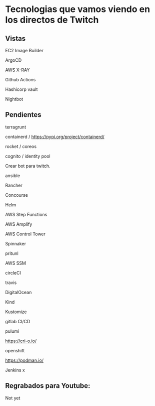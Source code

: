 # Tecnologias que vamos viendo en los directos de Twitch

## Vistas

EC2 Image Builder

ArgoCD

AWS X-RAY

Github Actions

Hashicorp vault 

Nightbot

## Pendientes 

terragrunt

containerd / https://pypi.org/project/containerd/  

rocket / coreos

cognito /  identity pool

Crear bot para twitch.

ansible

Rancher 

Concourse

Helm

AWS Step Functions

AWS Amplify

AWS Control Tower 

Spinnaker 

pritunl

AWS SSM

circleCI

travis

DigitalOcean

Kind

Kustomize

gitlab CI/CD

pulumi

https://cri-o.io/

openshift

https://podman.io/

Jenkins x

## Regrabados para Youtube:

Not yet
